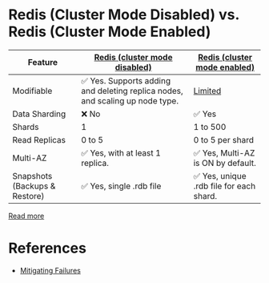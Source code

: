 # Redis (Cluster Mode Disabled) vs. Redis (Cluster Mode Enabled)

| Feature                       | [Redis (cluster mode disabled)](../../../3_DatabaseServices/In-Memory-Databases/Redis/RedisLeaderFollowReplication.md) | [Redis (cluster mode enabled)](../../../3_DatabaseServices/In-Memory-Databases/Redis/RedisCluster.md) |
|-------------------------------|-------------------------------------------------------------------------------------------------------------------------------------------|---------------------------------------------------------------------------------------------------------------------------|
| Modifiable                    | :white_check_mark: Yes. Supports adding and deleting replica nodes, and scaling up node type.                                             | [Limited](https://docs.aws.amazon.com/AmazonElastiCache/latest/red-ug/scaling-redis-cluster-mode-enabled.html)            |
| Data Sharding                 | :x: No                                                                                                                                    | :white_check_mark: Yes                                                                                                    |
| Shards                        | 1                                                                                                                                         | 1 to 500                                                                                                                  |
| Read Replicas                 | 0 to 5                                                                                                                                    | 0 to 5 per shard                                                                                                          |
| Multi-AZ                      | :white_check_mark: Yes, with at least 1 replica.                                                                                          | :white_check_mark: Yes, Multi-AZ is ON by default.                                                                        |
| Snapshots (Backups & Restore) | :white_check_mark: Yes, single .rdb file                                                                                                  | :white_check_mark: Yes, unique .rdb file for each shard.                                                                  |

[Read more](https://docs.aws.amazon.com/AmazonElastiCache/latest/red-ug/Replication.Redis-RedisCluster.html)

# References
- [Mitigating Failures](https://docs.aws.amazon.com/AmazonElastiCache/latest/red-ug/FaultTolerance.html)